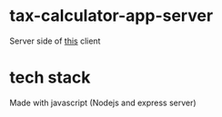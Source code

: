 # tax-calculator-app-server
Server side of [this](https://tax-calculator-doqbrkaww-kiptanuiboaz.vercel.app/) client

# tech stack
Made with javascript (Nodejs and express server)

